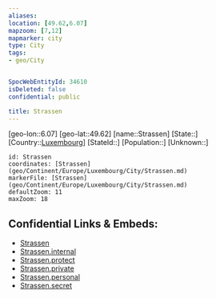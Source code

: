 ```yaml
---
aliases: 
location: [49.62,6.07]
mapzoom: [7,12] 
mapmarker: city 
type: City
tags:
- geo/City


SpocWebEntityId: 34610
isDeleted: false
confidential: public

title: Strassen
---
```

[geo-lon::6.07]
[geo-lat::49.62]
[name::Strassen]
[State::]
[Country::[Luxembourg](geo/Continent/Europe/Luxembourg.md)]
[StateId::]
[Population::]
[Unknown::]


```leaflet
id: Strassen
coordinates: [Strassen](geo/Continent/Europe/Luxembourg/City/Strassen.md)
markerFile: [Strassen](geo/Continent/Europe/Luxembourg/City/Strassen.md)
defaultZoom: 11 
maxZoom: 18
```


## Confidential Links & Embeds: 
- [Strassen](../../../../../../_public/geo/Continent/Europe/Luxembourg/City/Strassen.md) 
- [Strassen.internal](../../../../../../_internal/geo/Continent/Europe/Luxembourg/City/Strassen.internal.md) 
- [Strassen.protect](../../../../../../_protect/geo/Continent/Europe/Luxembourg/City/Strassen.protect.md) 
- [Strassen.private](../../../../../../_private/geo/Continent/Europe/Luxembourg/City/Strassen.private.md) 
- [Strassen.personal](../../../../../../_personal/geo/Continent/Europe/Luxembourg/City/Strassen.personal.md) 
- [Strassen.secret](../../../../../../_secret/geo/Continent/Europe/Luxembourg/City/Strassen.secret.md) 

